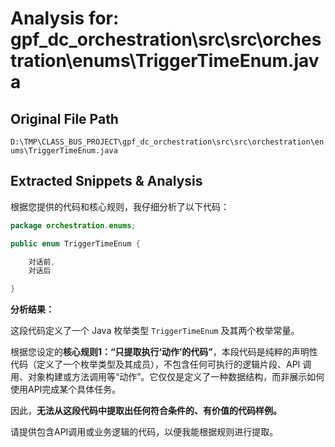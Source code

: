 # Analysis for: gpf_dc_orchestration\src\src\orchestration\enums\TriggerTimeEnum.java

## Original File Path
`D:\TMP\CLASS_BUS_PROJECT\gpf_dc_orchestration\src\src\orchestration\enums\TriggerTimeEnum.java`

## Extracted Snippets & Analysis
根据您提供的代码和核心规则，我仔细分析了以下代码：

```java
package orchestration.enums;

public enum TriggerTimeEnum {

	对话前,
	对话后

}
```

**分析结果：**

这段代码定义了一个 Java 枚举类型 `TriggerTimeEnum` 及其两个枚举常量。

根据您设定的**核心规则1：“只提取执行‘动作’的代码”**，本段代码是纯粹的声明性代码（定义了一个枚举类型及其成员），不包含任何可执行的逻辑片段、API 调用、对象构建或方法调用等“动作”。它仅仅是定义了一种数据结构，而非展示如何使用API完成某个具体任务。

因此，**无法从这段代码中提取出任何符合条件的、有价值的代码样例。**

请提供包含API调用或业务逻辑的代码，以便我能根据规则进行提取。